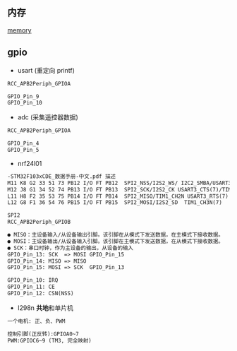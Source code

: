 ## 内存
[memory](https://www.cnblogs.com/pertor/p/9484663.html)


## gpio

- usart (重定向 printf)

```md
RCC_APB2Periph_GPIOA

GPIO_Pin_9
GPIO_Pin_10
```

- adc (采集遥控器数据)

```md
RCC_APB2Periph_GPIOA

GPIO_Pin_4
GPIO_Pin_5
```

- nrf24l01

```md
-STM32F103xCDE_数据手册-中文.pdf 描述
M11 K8 G2 33 51 73 PB12 I/O FT PB12  SPI2_NSS/I2S2_WS/ I2C2_SMBA/USART3_CK(7) TIM1_BKIN(7)
M12 J8 G1 34 52 74 PB13 I/O FT PB13  SPI2_SCK/I2S2_CK USART3_CTS(7)/TIM1_CH1N
L11 H8 F2 35 53 75 PB14 I/O FT PB14  SPI2_MISO/TIM1_CH2N USART3_RTS(7)
L12 G8 F1 36 54 76 PB15 I/O FT PB15  SPI2_MOSI/I2S2_SD  TIM1_CH3N(7)

SPI2
RCC_APB2Periph_GPIOB

● MISO：主设备输入/从设备输出引脚。该引脚在从模式下发送数据，在主模式下接收数据。
● MOSI：主设备输出/从设备输入引脚。该引脚在主模式下发送数据，在从模式下接收数据。
● SCK：串口时钟，作为主设备的输出，从设备的输入
GPIO_Pin_13: SCK  => MOSI GPIO_Pin_15
GPIO_Pin_14: MISO => MISO
GPIO_Pin_15: MOSI => SCK  GPIO_Pin_13

GPIO_Pin_10: IRQ 
GPIO_Pin_11: CE 
GPIO_Pin_12: CSN(NSS)
```




- l298n
**共地**和单片机
```md
一个电机: 正、负、PWM

控制引脚(正反转):GPIOA0~7
PWM:GPIOC6~9 (TM3, 完全映射)
```


